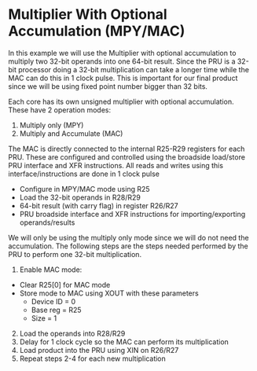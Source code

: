 # Multiplier With Optional Accumulation (MPY/MAC)
In this example we will use the Multiplier with optional accumulation to multiply two 32-bit operands into one 64-bit result. Since the PRU is a 32-bit processor doing a 32-bit multiplication can take a longer time while the MAC can do this in 1 clock pulse. This is important for our final product since we will be using fixed point number bigger than 32 bits.

Each core has its own unsigned multiplier with optional accumulation. These have 2 operation modes:

1. Multiply only (MPY)
2. Multiply and Accumulate (MAC)

The MAC is directly connected to the internal R25-R29 registers for each PRU. These are configured and controlled using the broadside load/store PRU interface and XFR instructions. All reads and writes using this interface/instructions are done in 1 clock pulse

- Configure in MPY/MAC mode using R25
- Load the 32-bit operands in R28/R29
- 64-bit result (with carry flag) in register R26/R27
- PRU broadside interface and XFR instructions for importing/exporting operands/results

We will only be using the multiply only mode since we will do not need the accumulation. The following steps are the steps needed performed by the PRU to perform one 32-bit multiplication.

1. Enable MAC mode:
  - Clear R25[0] for MAC mode
  - Store mode to MAC using XOUT with these parameters
    * Device ID = 0
    * Base reg = R25
    * Size = 1
2. Load the operands into R28/R29
3. Delay for 1 clock cycle so the MAC can perform its multiplication
4. Load product into the PRU using XIN on R26/R27
5. Repeat steps 2-4 for each new multiplication
